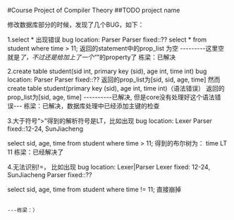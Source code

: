 #Course Project of Compiler Theory
##TODO
project name
 

修改数据库部分的时候，发现了几个BUG，如下：

1.select * 出现错误
bug location: Parser
Parser fixed::??
select * from student where time > 11;
返回的statement中的prop_list 为空
---------这里空就是*了，不过还是给加上了一个“*”的property了
栋梁：已解决

2.create table student(sid int, primary key (sid), age int, time int)
bug location: Parser
Parser fixed::??
返回的prop_list为[sid, sid, age, time]
然而
create table student(primary key (sid), age int, time int)（语法错误）
返回的prop_list为[sid, age, time]
----------已解决, 但是core没有处理好这个语法错误---
栋梁：已解决，数据库处理中已经添加主键的检查

3.大于符号“>”得到的解析符号是LT，比如出现
bug location: Lexer
Parser fixed::12-24, SunJiacheng

select sid, age, time  from student where time > 11;
得到的布尔树为： time LT 11
栋梁：已经解决了

4.无法识别!=， 比如出现
bug location: Lexer|Parser
Lexer fixed: 12-24, SunJiacheng
Parser fixed::??

select sid, age, time  from student where time != 11;
直接崩掉

                                                                                                                ---栋梁：）
